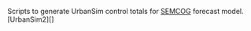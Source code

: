 Scripts to generate UrbanSim control totals for [SEMCOG][] forecast model.
[UrbanSim2][]

[SEMCOG]: http://www.semcog.org/

